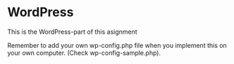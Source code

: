 # WordPress
This is the WordPress-part of this asignment

Remember to add your own wp-config.php file when you implement this on your own computer.
(Check wp-config-sample.php).

